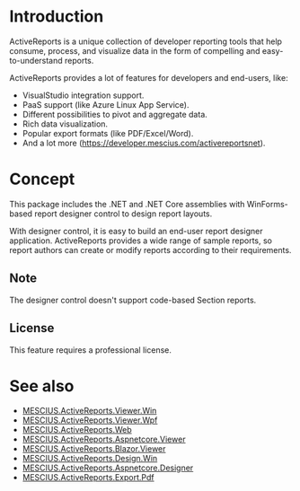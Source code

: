 # Introduction

ActiveReports is a unique collection of developer reporting tools that help consume, process, and visualize data in the form of compelling and easy-to-understand reports.

ActiveReports provides a lot of features for developers and end-users, like:
* VisualStudio integration support.
* PaaS support (like Azure Linux App Service).
* Different possibilities to pivot and aggregate data.
* Rich data visualization.
* Popular export formats (like PDF/Excel/Word).
* And a lot more (https://developer.mescius.com/activereportsnet).

# Concept

This package includes the .NET and .NET Core assemblies with WinForms-based report designer control to design report layouts.

With designer control, it is easy to build an end-user report designer application. ActiveReports provides a wide range of sample reports, so report authors can create or modify reports according to their requirements.

## Note

The designer control doesn't support code-based Section reports.

## License

This feature requires a professional license.

# See also

* [MESCIUS.ActiveReports.Viewer.Win](https://www.nuget.org/packages/MESCIUS.ActiveReports.Viewer.Win/)
* [MESCIUS.ActiveReports.Viewer.Wpf](https://www.nuget.org/packages/MESCIUS.ActiveReports.Viewer.Wpf/)
* [MESCIUS.ActiveReports.Web](https://www.nuget.org/packages/MESCIUS.ActiveReports.Web/)
* [MESCIUS.ActiveReports.Aspnetcore.Viewer](https://www.nuget.org/packages/MESCIUS.ActiveReports.Aspnetcore.Viewer/)
* [MESCIUS.ActiveReports.Blazor.Viewer](https://www.nuget.org/packages/MESCIUS.ActiveReports.Blazor.Viewer/)
* [MESCIUS.ActiveReports.Design.Win](https://www.nuget.org/packages/MESCIUS.ActiveReports.Design.Win/)
* [MESCIUS.ActiveReports.Aspnetcore.Designer](https://www.nuget.org/packages/MESCIUS.ActiveReports.Aspnetcore.Designer/)
* [MESCIUS.ActiveReports.Export.Pdf](https://www.nuget.org/packages/MESCIUS.ActiveReports.Export.Pdf/)